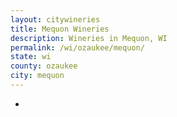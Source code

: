 ```yaml
---
layout: citywineries
title: Mequon Wineries
description: Wineries in Mequon, WI
permalink: /wi/ozaukee/mequon/
state: wi
county: ozaukee
city: mequon
---
```

-
